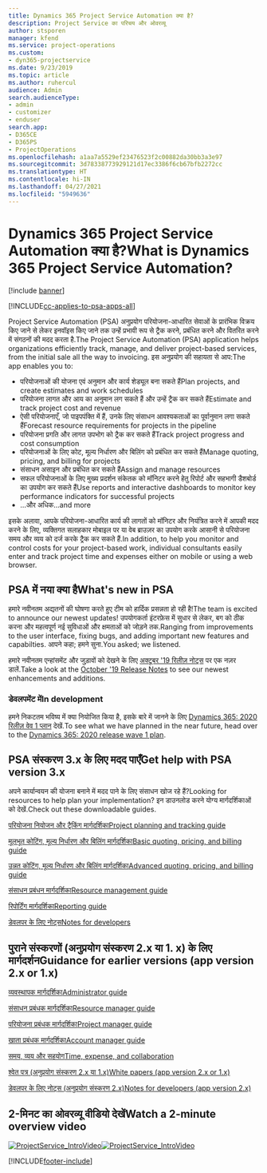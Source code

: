 ```yaml
---
title: Dynamics 365 Project Service Automation क्या है?
description: Project Service का परिचय और ओवरव्यू
author: stsporen
manager: kfend
ms.service: project-operations
ms.custom:
- dyn365-projectservice
ms.date: 9/23/2019
ms.topic: article
ms.author: ruhercul
audience: Admin
search.audienceType:
- admin
- customizer
- enduser
search.app:
- D365CE
- D365PS
- ProjectOperations
ms.openlocfilehash: a1aa7a5529ef23476523f2c00882da30bb3a3e97
ms.sourcegitcommit: 3d78338773929121d17ec3386f6cb67bfb2272cc
ms.translationtype: HT
ms.contentlocale: hi-IN
ms.lasthandoff: 04/27/2021
ms.locfileid: "5949636"
---
```

# <a name="what-is-dynamics-365-project-service-automation"></a><span data-ttu-id="69b84-103">Dynamics 365 Project Service Automation क्या है?</span><span class="sxs-lookup"><span data-stu-id="69b84-103">What is Dynamics 365 Project Service Automation?</span></span>

[!include [banner](../includes/psa-now-project-operations.md)]

[!INCLUDE[cc-applies-to-psa-apps-all](../includes/cc-applies-to-psa-apps-all.md)]

<span data-ttu-id="69b84-104">Project Service Automation (PSA) अनुप्रयोग परियोजना-आधारित सेवाओं के प्रारंभिक विक्रय किए जाने से लेकर इनवॉइस किए जाने तक उन्हें प्रभावी रूप से ट्रैक करने, प्रबंधित करने और वितरित करने में संगठनों की मदद करता है.</span><span class="sxs-lookup"><span data-stu-id="69b84-104">The Project Service Automation (PSA) application helps organizations efficiently track, manage, and deliver project-based services, from the initial sale all the way to invoicing.</span></span> <span data-ttu-id="69b84-105">इस अनुप्रयोग की सहायता से आप:</span><span class="sxs-lookup"><span data-stu-id="69b84-105">The app enables you to:</span></span>

- <span data-ttu-id="69b84-106">परियोजनाओं की योजना एवं अनुमान और कार्य शेड्यूल बना सकते हैं</span><span class="sxs-lookup"><span data-stu-id="69b84-106">Plan projects, and create estimates and work schedules</span></span>
- <span data-ttu-id="69b84-107">परियोजना लागत और आय का अनुमान लग सकते हैं और उन्हें ट्रैक कर सकते हैं</span><span class="sxs-lookup"><span data-stu-id="69b84-107">Estimate and track project cost and revenue</span></span>
- <span data-ttu-id="69b84-108">ऐसी परियोजनाएँ, जो पाइपपंक्ति में हैं, उनके लिए संसाधन आवश्यकताओं का पूर्वानुमान लगा सकते हैं</span><span class="sxs-lookup"><span data-stu-id="69b84-108">Forecast resource requirements for projects in the pipeline</span></span>
- <span data-ttu-id="69b84-109">परियोजना प्रगति और लागत उपभोग को ट्रैक कर सकते हैं</span><span class="sxs-lookup"><span data-stu-id="69b84-109">Track project progress and cost consumption</span></span>
- <span data-ttu-id="69b84-110">परियोजनाओं के लिए कोट, मूल्य निर्धारण और बिलिंग को प्रबंधित कर सकते हैं</span><span class="sxs-lookup"><span data-stu-id="69b84-110">Manage quoting, pricing, and billing for projects</span></span>
- <span data-ttu-id="69b84-111">संसाधन असाइन और प्रबंधित कर सकते हैं</span><span class="sxs-lookup"><span data-stu-id="69b84-111">Assign and manage resources</span></span>
- <span data-ttu-id="69b84-112">सफल परियोजनाओं के लिए मुख्य प्रदर्शन संकेतक को मॉनिटर करने हेतु रिपोर्ट और सहभागी डैशबोर्ड का उपयोग कर सकते हैं</span><span class="sxs-lookup"><span data-stu-id="69b84-112">Use reports and interactive dashboards to monitor key performance indicators for successful projects</span></span>
- <span data-ttu-id="69b84-113">...और अधिक</span><span class="sxs-lookup"><span data-stu-id="69b84-113">...and more</span></span>

<span data-ttu-id="69b84-114">इसके अलावा, आपके परियोजना-आधारित कार्य की लागतों को मॉनिटर और नियंत्रित करने में आपकी मदद करने के लिए, व्यक्तिगत सलाहकार मोबाइल पर या वेब ब्राउज़र का उपयोग करके आसानी से परियोजना समय और व्यय को दर्ज करके ट्रैक कर सकते हैं.</span><span class="sxs-lookup"><span data-stu-id="69b84-114">In addition, to help you monitor and control costs for your project-based work, individual consultants easily enter and track project time and expenses either on mobile or using a web browser.</span></span>

## <a name="whats-new-in-psa"></a><span data-ttu-id="69b84-115">PSA में नया क्या है</span><span class="sxs-lookup"><span data-stu-id="69b84-115">What's new in PSA</span></span>
<span data-ttu-id="69b84-116">हमारे नवीनतम अद्यतनों की घोषणा करते हुए टीम को हार्दिक प्रसन्नता हो रही है!</span><span class="sxs-lookup"><span data-stu-id="69b84-116">The team is excited to announce our newest updates!</span></span> <span data-ttu-id="69b84-117">उपयोगकर्ता इंटरफ़ेस में सुधार से लेकर, बग को ठीक करना और महत्वपूर्ण नई सुविधाओं और क्षमताओं को जोड़ने तक.</span><span class="sxs-lookup"><span data-stu-id="69b84-117">Ranging from improvements to the user interface, fixing bugs, and adding important new features and capabilties.</span></span> <span data-ttu-id="69b84-118">आपने कहा; हमने सुना.</span><span class="sxs-lookup"><span data-stu-id="69b84-118">You asked; we listened.</span></span>

<span data-ttu-id="69b84-119">हमारे नवीनतम एन्हांसमेंट और जुड़ावों को देखने के लिए [अक्टूबर '19 रिलीज़ नोट्स](/dynamics365-release-plan/2019wave2/index) पर एक नज़र डालें.</span><span class="sxs-lookup"><span data-stu-id="69b84-119">Take a look at the [October '19 Release Notes](/dynamics365-release-plan/2019wave2/index) to see our newest enhancements and additions.</span></span>

### <a name="in-development"></a><span data-ttu-id="69b84-120">डेवलपमेंट में</span><span class="sxs-lookup"><span data-stu-id="69b84-120">In development</span></span>
<span data-ttu-id="69b84-121">हमने निकटतम भविष्य में क्या नियोजित किया है, इसके बारे में जानने के लिए [Dynamics 365: 2020 रिलीज़ वेव 1 प्लान](/dynamics365-release-plan/2020wave1/index) देखें.</span><span class="sxs-lookup"><span data-stu-id="69b84-121">To see what we have planned in the near future, head over to the [Dynamics 365: 2020 release wave 1 plan](/dynamics365-release-plan/2020wave1/index).</span></span>

## <a name="get-help-with-psa-version-3x"></a><span data-ttu-id="69b84-122">PSA संस्करण 3.x के लिए मदद पाएँ</span><span class="sxs-lookup"><span data-stu-id="69b84-122">Get help with PSA version 3.x</span></span>
<span data-ttu-id="69b84-123">अपने कार्यान्वयन की योजना बनाने में मदद पाने के लिए संसाधन खोज रहे हैं?</span><span class="sxs-lookup"><span data-stu-id="69b84-123">Looking for resources to help plan your implementation?</span></span> <span data-ttu-id="69b84-124">इन डाउनलोड करने योग्य मार्गदर्शिकाओं को देखें.</span><span class="sxs-lookup"><span data-stu-id="69b84-124">Check out these downloadable guides.</span></span>

 [<span data-ttu-id="69b84-125">परियोजना नियोजन और ट्रैकिंग मार्गदर्शिका</span><span class="sxs-lookup"><span data-stu-id="69b84-125">Project planning and tracking guide</span></span>](../psa/implementation-guides/project-planning-tracking.md)

 [<span data-ttu-id="69b84-126">मूलभूत कोटिंग, मूल्य निर्धारण और बिलिंग मार्गदर्शिका</span><span class="sxs-lookup"><span data-stu-id="69b84-126">Basic quoting, pricing, and billing guide</span></span>](../psa/implementation-guides/begin-quoting-pricing-billing.md)

 [<span data-ttu-id="69b84-127">उन्नत कोटिंग, मूल्य निर्धारण और बिलिंग मार्गदर्शिका</span><span class="sxs-lookup"><span data-stu-id="69b84-127">Advanced quoting, pricing, and billing guide</span></span>](../psa/implementation-guides/adv-quoting-pricing-billing.md)

 [<span data-ttu-id="69b84-128">संसाधन प्रबंधन मार्गदर्शिका</span><span class="sxs-lookup"><span data-stu-id="69b84-128">Resource management guide</span></span>](../psa/implementation-guides/resource-management-guide.md)

 [<span data-ttu-id="69b84-129">रिपोर्टिंग मार्गदर्शिका</span><span class="sxs-lookup"><span data-stu-id="69b84-129">Reporting guide</span></span>](../psa/implementation-guides/reporting-guide.md)

 [<span data-ttu-id="69b84-130">डेवलपर के लिए नोट्स</span><span class="sxs-lookup"><span data-stu-id="69b84-130">Notes for developers</span></span>](../psa/developer-guides/overview-dev-notes-v3.x.md)

## <a name="guidance-for-earlier-versions-app-version-2x-or-1x"></a><span data-ttu-id="69b84-131">पुराने संस्करणों (अनुप्रयोग संस्करण 2.x या 1. x) के लिए मार्गदर्शन</span><span class="sxs-lookup"><span data-stu-id="69b84-131">Guidance for earlier versions (app version 2.x or 1.x)</span></span>
 [<span data-ttu-id="69b84-132">व्यवस्थापक मार्गदर्शिका</span><span class="sxs-lookup"><span data-stu-id="69b84-132">Administrator guide</span></span>](../psa/admin-guide.md)

 [<span data-ttu-id="69b84-133">संसाधन प्रबंधक मार्गदर्शिका</span><span class="sxs-lookup"><span data-stu-id="69b84-133">Resource manager guide</span></span>](../psa/resource-manager-guide.md)

 [<span data-ttu-id="69b84-134">परियोजना प्रबंधक मार्गदर्शिका</span><span class="sxs-lookup"><span data-stu-id="69b84-134">Project manager guide</span></span>](../psa/project-manager-guide.md)

 [<span data-ttu-id="69b84-135">खाता प्रबंधक मार्गदर्शिका</span><span class="sxs-lookup"><span data-stu-id="69b84-135">Account manager guide</span></span>](../psa/account-manager-guide.md)

 [<span data-ttu-id="69b84-136">समय, व्यय और सहयोग</span><span class="sxs-lookup"><span data-stu-id="69b84-136">Time, expense, and collaboration</span></span>](../psa/time-expense-collaboration-guide.md)

 [<span data-ttu-id="69b84-137">श्वेत पत्र (अनुप्रयोग संस्करण 2.x या 1.x)</span><span class="sxs-lookup"><span data-stu-id="69b84-137">White papers (app version 2.x or 1.x)</span></span>](../psa/white-papers.md)

 [<span data-ttu-id="69b84-138">डेवलपर के लिए नोट्स (अनुप्रयोग संस्करण 2.x)</span><span class="sxs-lookup"><span data-stu-id="69b84-138">Notes for developers (app version 2.x)</span></span>](../psa/developer-guides/add-custom-qoi-forms-v2.x.md)

 ## <a name="watch-a-2-minute-overview-video"></a><span data-ttu-id="69b84-139">2-मिनट का ओवरव्यू वीडियो देखें</span><span class="sxs-lookup"><span data-stu-id="69b84-139">Watch a 2-minute overview video</span></span>
 <a name="heroArea"></a> <span data-ttu-id="69b84-140">[![ProjectService_IntroVideo](../psa/media/project-service-intro-video.png "ProjectService_IntroVideo")](https://go.microsoft.com/fwlink/p/?LinkId=799457)</span><span class="sxs-lookup"><span data-stu-id="69b84-140">[![ProjectService_IntroVideo](../psa/media/project-service-intro-video.png "ProjectService_IntroVideo")](https://go.microsoft.com/fwlink/p/?LinkId=799457)</span></span>




[!INCLUDE[footer-include](../includes/footer-banner.md)]